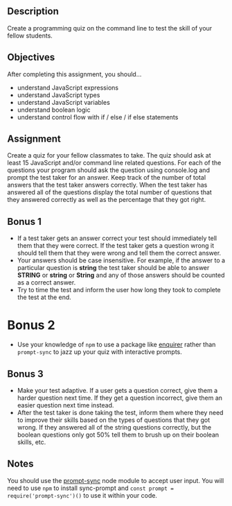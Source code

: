 ## Description

Create a programming quiz on the command line to test the skill of your fellow students.

## Objectives

After completing this assignment, you should…

* understand JavaScript expressions
* understand JavaScript types
* understand JavaScript variables
* understand boolean logic
* understand control flow with if / else / if else statements

## Assignment

Create a quiz for your fellow classmates to take. The quiz should ask at least 15 JavaScript and/or command line related questions. For each of the questions your program should ask the question using console.log and prompt the test taker for an answer. Keep track of the number of total answers that the test taker answers correctly. When the test taker has answered all of the questions display the total number of questions that they answered correctly as well as the percentage that they got right.

## Bonus 1
* If a test taker gets an answer correct your test should immediately tell them that they were correct. If the test taker gets a question wrong it should tell them that they were wrong and tell them the correct answer.
* Your answers should be case insensitive. For example, if the answer to a particular question is **string** the test taker should be able to answer **STRING** or **string** or **String** and any of those answers should be counted as a correct answer.
* Try to time the test and inform the user how long they took to complete the test at the end.

# Bonus 2
* Use your knowledge of `npm` to use a package like [enquirer](https://github.com/enquirer/enquirer) rather than `prompt-sync` to jazz up your quiz with interactive prompts.

## Bonus 3
* Make your test adaptive. If a user gets a question correct, give them a harder question next time. If they get a question incorrect, give them an easier question next time instead.
* After the test taker is done taking the test, inform them where they need to improve their skills based on the types of questions that they got wrong. If they answered all of the string questions correctly, but the boolean questions only got 50% tell them to brush up on their boolean skills, etc.

## Notes

You should use the [prompt-sync](https://github.com/heapwolf/prompt-sync#readme) node module to accept user input. You will need to use `npm` to install sync-prompt and `const prompt = require('prompt-sync')()` to use it within your code.
